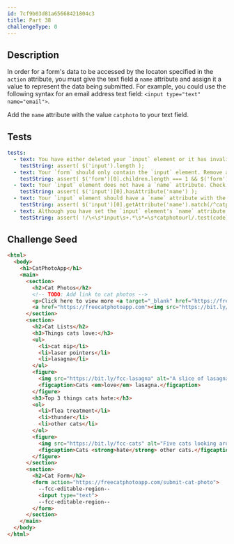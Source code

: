 ```yaml
---
id: 7cf9b03d81a65668421804c3
title: Part 38
challengeType: 0
---
```


## Description

<section id='description'>

In order for a form's data to be accessed by the locaton specified in the `action` attribute, you must give the text field a `name` attribute and assign it a value to represent the data being submitted. For example, you could use the following syntax for an email address text field: `<input type="text" name="email">`.

Add the `name` attribute with the value `catphoto` to your text field.

</section>

## Tests

<section id='tests'>

```yml
tests:
  - text: You have either deleted your `input` element or it has invalid syntax. All attributes' values should be surrounded by quotation marks.
    testString: assert( $('input').length );
  - text: Your `form` should only contain the `input` element. Remove any HTML additional elements or text within the `form` element.
    testString: assert( $('form')[0].children.length === 1 && $('form')[0].innerText.trim().length === 0 );
  - text: Your `input` element does not have a `name` attribute. Check that there is a space after the opening tag's name and/or there are spaces before all attribute names.
    testString: assert( $('input')[0].hasAttribute('name') );
  - text: Your `input` element should have a `name` attribute with the value `catphotourl`.  You have either omitted the value or have a typo. Remember that attribute values should be surrounded with quotation marks.
    testString: assert( $('input')[0].getAttribute('name').match(/^catphotourl$/i) );
  - text: Although you have set the `input` element's `name` attribute to `catphotourl`, it is recommended to always surround the value of an attribute with quotation marks.
    testString: assert( !/\<\s*input\s+.*\s*=\s*catphotourl/.test(code) );

```

</section>

## Challenge Seed

<section id='challengeSeed'>
<div id='html-seed'>

```html
<html>
  <body>
    <h1>CatPhotoApp</h1>
    <main>
      <section>
        <h2>Cat Photos</h2>
        <!-- TODO: Add link to cat photos -->
        <p>Click here to view more <a target="_blank" href="https://freecatphotoapp.com">cat photos</a>.</p>
        <a href="https://freecatphotoapp.com"><img src="https://bit.ly/fcc-relaxing-cat" alt="A cute orange cat lying on its back."></a>
      </section>
      <section>
        <h2>Cat Lists</h2>
        <h3>Things cats love:</h3>
        <ul>
          <li>cat nip</li>
          <li>laser pointers</li>
          <li>lasagna</li>
        </ul>
        <figure>
          <img src="https://bit.ly/fcc-lasagna" alt="A slice of lasagna on a plate.">
          <figcaption>Cats <em>love</em> lasagna.</figcaption>  
        </figure>
        <h3>Top 3 things cats hate:</h3>
        <ol>
          <li>flea treatment</li>
          <li>thunder</li>
          <li>other cats</li>
        </ol>
        <figure>
          <img src="https://bit.ly/fcc-cats" alt="Five cats looking around a field.">
          <figcaption>Cats <strong>hate</strong> other cats.</figcaption>  
        </figure>
      </section>
      <section>
        <h2>Cat Form</h2>
        <form action="https://freecatphotoapp.com/submit-cat-photo">
          --fcc-editable-region--  
          <input type="text">
          --fcc-editable-region--
        </form>
      </section>
    </main>
  </body>
</html>
```

</div>

</section>
